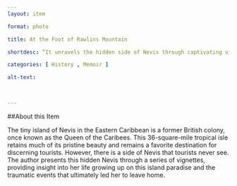 ```yaml
--- 
layout: item 

format: photo 

title: At the Foot of Rawlins Mountain

shortdesc: “It unravels the hidden side of Nevis through captivating vignettes of the author's upbringing and the events that shaped her departure from the island paradise."

categories: [ History , Memoir ] 

alt-text:  

 

--- 
```


##About this Item 

The tiny island of Nevis in the Eastern Caribbean is a former British colony, once known as the Queen of the Caribees. This 36-square-mile tropical isle retains much of its pristine beauty and remains a favorite destination for discerning tourists. However, there is a side of Nevis that tourists never see. The author presents this hidden Nevis through a series of vignettes, providing insight into her life growing up on this island paradise and the traumatic events that ultimately led her to leave home.
